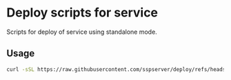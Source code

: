 # Deploy scripts for service

Scripts for deploy of service using standalone mode.

## Usage

```sh
curl -sSL https://raw.githubusercontent.com/sspserver/deploy/refs/heads/main/standalone/install.sh | bash
```
